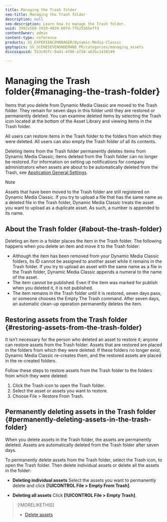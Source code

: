 ```yaml
---
title: Managing the Trash folder
seo-title: Managing the Trash folder
description: null
seo-description: Learn how to manage the Trash folder.
uuid: 3992a5b8-1919-4924-b07d-7fb25565effd
contentOwner: admin
content-type: reference
products: SG_EXPERIENCEMANAGER/Dynamic-Media-Classic
geptopics: SG_SCENESEVENONDEMAND_PK/categories/managing_assets
discoiquuid: 553c95fc-0a41-4f06-af50-a62bc1438149

---
```


# Managing the Trash folder{#managing-the-trash-folder}

Items that you delete from Dynamic Media Classic are moved to the Trash folder. They remain for seven days in this folder until they are restored or permanently deleted. You can examine deleted items by selecting the Trash icon located at the bottom of the Asset Library and viewing items in the Trash folder.

All users can restore items in the Trash folder to the folders from which they were deleted. All users can also empty the Trash folder of all its contents.

Deleting items from the Trash folder permanently deletes items from Dynamic Media Classic; items deleted from the Trash folder can no longer be restored. For information on setting up notifications for company administrators when assets are about to be automatically deleted from the Trash, see [Application General Settings](application-setup.md#general_settings).

>[!NOTE]
>
>Assets that have been moved to the Trash folder are still registered on Dynamic Media Classic. If you try to upload a file that has the same name as a deleted file in the Trash folder, Dynamic Media Classic treats the asset you want to upload as a duplicate asset. As such, a number is appended to its name.

## About the Trash folder {#about-the-trash-folder}

Deleting an item in a folder places the item in the Trash folder. The following happens when you delete an item and move it to the Trash folder:

* Although the item has been removed from your Dynamic Media Classic folders, its ID cannot be assigned to another asset while it remains in the Trash folder. If you try to upload an asset with the same name as a file in the Trash folder, Dynamic Media Classic appends a numeral to the name of the asset. 
* The item cannot be published. Even if the item was marked for publish when you deleted it, it is not published.
* The item remains in the Trash folder until it is restored, seven days pass, or someone chooses the Empty The Trash command. After seven days, an automatic clean-up operation permanently deletes the item.

## Restoring assets from the Trash folder {#restoring-assets-from-the-trash-folder}

It isn’t necessary for the person who deleted an asset to restore it; anyone can restore assets from the Trash folder. Assets that are restored are placed in the folders from which they were deleted. If these folders no longer exist, Dynamic Media Classic re-creates them, and the restored assets are placed in the re-created folders.

Follow these steps to restore assets from the Trash folder to the folders from which they were deleted:

1. Click the Trash icon to open the Trash folder.
1. Select the asset or assets you want to restore.
1. Choose File &gt; Restore From Trash.

## Permanently deleting assets in the Trash folder {#permanently-deleting-assets-in-the-trash-folder}

When you delete assets in the Trash folder, the assets are permanently deleted. Assets are automatically deleted from the Trash folder after seven days.

To permanently delete assets from the Trash folder, select the Trash icon, to open the Trash folder. Then delete individual assets or delete all the assets in the folder:

* **Deleting individual assets** Select the assets you want to permanently delete and click **[!UICONTROL File > Empty From Trash]**.

* **Deleting all assets** Click **[!UICONTROL File > Empty Trash]**.

>[!MORELIKETHIS]
>
>* [Delete assets](moving-renaming-deleting-assets.md#delete_assets)
